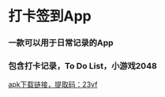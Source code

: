 # 打卡签到App

### 一款可以用于日常记录的App
### 包含打卡记录，To Do List，小游戏2048
 [apk下载链接，提取码：23vf](https://pan.baidu.com/s/1c_3U3bx16RTgvnARG62-hA) 
